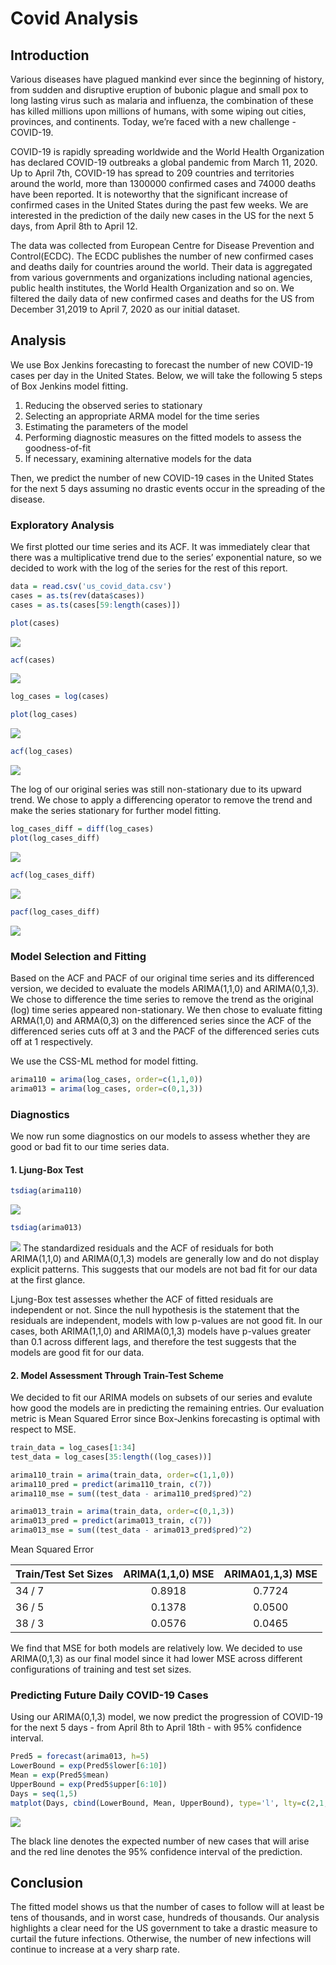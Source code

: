 Covid Analysis
================

## Introduction

Various diseases have plagued mankind ever since the beginning of history, from sudden and disruptive eruption of bubonic plague and small pox to long lasting virus such as malaria and influenza, the combination of these has killed millions upon millions of humans, with some wiping out cities, provinces, and continents. Today, we’re faced with a new challenge - COVID-19. 

COVID-19 is rapidly spreading worldwide and the World Health Organization has declared COVID-19 outbreaks a global pandemic from March 11, 2020. Up to April 7th, COVID-19 has spread to 209 countries and territories around the world, more than 1300000 confirmed cases and 74000 deaths have been reported. It is noteworthy that the significant increase of confirmed cases in the United States during the past few weeks. We are interested in the prediction of the daily new cases in the US for the next 5 days, from April 8th to April 12.

The data was collected from European Centre for Disease Prevention and Control(ECDC). The ECDC publishes the number of new confirmed cases and deaths daily for countries around the world. Their data is aggregated from various governments and organizations including national agencies, public health institutes, the World Health Organization and so on. We filtered the daily data of new confirmed cases and deaths for the US from December 31,2019 to April 7, 2020 as our initial dataset.  


## Analysis

We use Box Jenkins forecasting to forecast the number of new COVID-19
cases per day in the United States. Below, we will take the following 5
steps of Box Jenkins model fitting.

1.  Reducing the observed series to stationary
2.  Selecting an appropriate ARMA model for the time series
3.  Estimating the parameters of the model
4.  Performing diagnostic measures on the fitted models to assess the
    goodness-of-fit
5.  If necessary, examining alternative models for the data

Then, we predict the number of new COVID-19 cases in the United States
for the next 5 days assuming no drastic events occur in the spreading of
the disease.

### Exploratory Analysis

We first plotted our time series and its ACF. It was immediately clear
that there was a multiplicative trend due to the series’ exponential
nature, so we decided to work with the log of the series for the rest of
this report.

``` r
data = read.csv('us_covid_data.csv')
cases = as.ts(rev(data$cases))
cases = as.ts(cases[59:length(cases)])

plot(cases)
```

![](project_files/figure-gfm/unnamed-chunk-1-1.png)<!-- -->

``` r
acf(cases)
```

![](project_files/figure-gfm/unnamed-chunk-1-2.png)<!-- -->

``` r
log_cases = log(cases)

plot(log_cases)
```

![](project_files/figure-gfm/unnamed-chunk-1-3.png)<!-- -->

``` r
acf(log_cases)
```

![](project_files/figure-gfm/unnamed-chunk-1-4.png)<!-- -->

The log of our original series was still non-stationary due to its
upward trend. We chose to apply a differencing operator to remove the
trend and make the series stationary for further model fitting.

``` r
log_cases_diff = diff(log_cases)
plot(log_cases_diff)
```

![](project_files/figure-gfm/unnamed-chunk-2-1.png)<!-- -->

``` r
acf(log_cases_diff)
```

![](project_files/figure-gfm/unnamed-chunk-2-2.png)<!-- -->

``` r
pacf(log_cases_diff)
```

![](project_files/figure-gfm/unnamed-chunk-2-3.png)<!-- -->

### Model Selection and Fitting

Based on the ACF and PACF of our original time series and its
differenced version, we decided to evaluate the models ARIMA(1,1,0) and
ARIMA(0,1,3). We chose to difference the time series to remove the trend
as the original (log) time series appeared non-stationary. We then chose
to evaluate fitting ARMA(1,0) and ARMA(0,3) on the differenced series
since the ACF of the differenced series cuts off at 3 and the PACF of
the differenced series cuts off at 1 respectively.

We use the CSS-ML method for model fitting.

``` r
arima110 = arima(log_cases, order=c(1,1,0))
arima013 = arima(log_cases, order=c(0,1,3))
```

### Diagnostics

We now run some diagnostics on our models to assess whether they are
good or bad fit to our time series data.

#### 1\. Ljung-Box Test

``` r
tsdiag(arima110)
```

![](project_files/figure-gfm/unnamed-chunk-4-1.png)<!-- -->

``` r
tsdiag(arima013)
```

![](project_files/figure-gfm/unnamed-chunk-4-2.png)<!-- --> The
standardized residuals and the ACF of residuals for both ARIMA(1,1,0)
and ARIMA(0,1,3) models are generally low and do not display explicit
patterns. This suggests that our models are not bad fit for our data at
the first glance.

Ljung-Box test assesses whether the ACF of fitted residuals are
independent or not. Since the null hypothesis is the statement that the
residuals are independent, models with low p-values are not good fit. In
our cases, both ARIMA(1,1,0) and ARIMA(0,1,3) models have p-values
greater than 0.1 across different lags, and therefore the test suggests
that the models are good fit for our data.

#### 2\. Model Assessment Through Train-Test Scheme

We decided to fit our ARIMA models on subsets of our series and evalute
how good the models are in predicting the remaining entries. Our
evaluation metric is Mean Squared Error since Box-Jenkins forecasting is
optimal with respect to MSE.

``` r
train_data = log_cases[1:34]
test_data = log_cases[35:length((log_cases))]

arima110_train = arima(train_data, order=c(1,1,0))
arima110_pred = predict(arima110_train, c(7))
arima110_mse = sum((test_data - arima110_pred$pred)^2)

arima013_train = arima(train_data, order=c(0,1,3))
arima013_pred = predict(arima013_train, c(7))
arima013_mse = sum((test_data - arima013_pred$pred)^2)
```

Mean Squared Error

| Train/Test Set Sizes | ARIMA(1,1,0) MSE | ARIMA01,1,3) MSE |
| -------------------- | :--------------: | :--------------: |
| 34 / 7               |      0.8918      |      0.7724      |
| 36 / 5               |      0.1378      |      0.0500      |
| 38 / 3               |      0.0576      |      0.0465      |

We find that MSE for both models are relatively low. We decided to use
ARIMA(0,1,3) as our final model since it had lower MSE across different
configurations of training and test set sizes.

### Predicting Future Daily COVID-19 Cases

Using our ARIMA(0,1,3) model, we now predict the progression of COVID-19
for the next 5 days - from April 8th to April 18th - with 95% confidence
interval.

``` r
Pred5 = forecast(arima013, h=5)
LowerBound = exp(Pred5$lower[6:10])
Mean = exp(Pred5$mean)
UpperBound = exp(Pred5$upper[6:10])
Days = seq(1,5)
matplot(Days, cbind(LowerBound, Mean, UpperBound), type='l', lty=c(2,1,2), col=c('red', 'black', 'red'), xlab='Day', ylab='New Cases Per Day')
```

![](project_files/figure-gfm/unnamed-chunk-6-1.png)<!-- -->

The black line denotes the expected number of new cases that will arise
and the red line denotes the 95% confidence interval of the prediction.


## Conclusion

The fitted model shows us that the number of cases to follow will at
least be tens of thousands, and in worst case, hundreds of thousands.
Our analysis highlights a clear need for the US government to take a
drastic measure to curtail the future infections. Otherwise, the number
of new infections will continue to increase at a very sharp rate.
